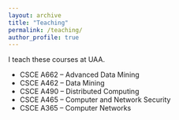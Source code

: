 ```yaml
---
layout: archive
title: "Teaching"
permalink: /teaching/
author_profile: true
---
```


I teach these courses at UAA.

* CSCE A662 – Advanced Data Mining  
* CSCE A462 – Data Mining  
* CSCE A490 – Distributed Computing
* CSCE A465 – Computer and Network Security
* CSCE A365 – Computer Networks
